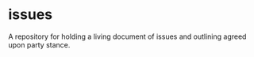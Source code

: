 # issues
A repository for holding a living document of issues and outlining agreed upon party stance.
